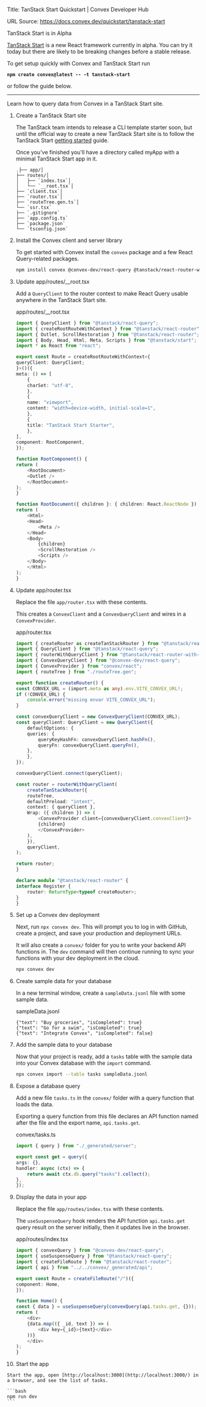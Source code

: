 Title: TanStack Start Quickstart | Convex Developer Hub

URL Source: https://docs.convex.dev/quickstart/tanstack-start

TanStack Start is in Alpha

[TanStack Start](https://tanstack.com/start/latest) is a new React framework currently in alpha. You can try it today but there are likely to be breaking changes before a stable release.

To get setup quickly with Convex and TanStack Start run

**`npm create convex@latest -- -t tanstack-start`**

or follow the guide below.

* * *

Learn how to query data from Convex in a TanStack Start site.

1.  Create a TanStack Start site
    
    The TanStack team intends to release a CLI template starter soon, but until the official way to create a new TanStack Start site is to follow the TanStack Start [getting started](https://tanstack.com/router/latest/docs/framework/react/start/getting-started) guide.
    
    Once you've finished you'll have a directory called myApp with a minimal TanStack Start app in it.
    
    ```
    .├── app/│   
    ├── routes/│   
    │   ├── `index.tsx`│   
    │   └── `__root.tsx`│   
    ├── `client.tsx`│   
    ├── `router.tsx`│   
    ├── `routeTree.gen.ts`│   
    └── `ssr.tsx`
    ├── `.gitignore`
    ├── `app.config.ts`
    ├── `package.json`
    └── `tsconfig.json`
    ```
    
2.  Install the Convex client and server library
    
    To get started with Convex install the `convex` package and a few React Query-related packages.
    
    ```bash
    npm install convex @convex-dev/react-query @tanstack/react-router-with-query @tanstack/react-query
    ```
    
3.  Update app/routes/\_\_root.tsx
    
    Add a `QueryClient` to the router context to make React Query usable anywhere in the TanStack Start site.
    
    app/routes/\_\_root.tsx
    
    ```typescript
    import { QueryClient } from "@tanstack/react-query";
    import { createRootRouteWithContext } from "@tanstack/react-router";
    import { Outlet, ScrollRestoration } from "@tanstack/react-router";
    import { Body, Head, Html, Meta, Scripts } from "@tanstack/start";
    import * as React from "react";

    export const Route = createRootRouteWithContext<{
    queryClient: QueryClient;
    }>()({
    meta: () => [
        {
        charSet: "utf-8",
        },
        {
        name: "viewport",
        content: "width=device-width, initial-scale=1",
        },
        {
        title: "TanStack Start Starter",
        },
    ],
    component: RootComponent,
    });

    function RootComponent() {
    return (
        <RootDocument>
        <Outlet />
        </RootDocument>
    );
    }

    function RootDocument({ children }: { children: React.ReactNode }) {
    return (
        <Html>
        <Head>
            <Meta />
        </Head>
        <Body>
            {children}
            <ScrollRestoration />
            <Scripts />
        </Body>
        </Html>
    );
    }
    ```
    
4.  Update app/router.tsx
    
    Replace the file `app/router.tsx` with these contents.
    
    This creates a `ConvexClient` and a `ConvexQueryClient` and wires in a `ConvexProvider`.
    
    app/router.tsx
    
    ```typescript
    import { createRouter as createTanStackRouter } from "@tanstack/react-router";
    import { QueryClient } from "@tanstack/react-query";
    import { routerWithQueryClient } from "@tanstack/react-router-with-query";
    import { ConvexQueryClient } from "@convex-dev/react-query";
    import { ConvexProvider } from "convex/react";
    import { routeTree } from "./routeTree.gen";

    export function createRouter() {
    const CONVEX_URL = (import.meta as any).env.VITE_CONVEX_URL!;
    if (!CONVEX_URL) {
        console.error("missing envar VITE_CONVEX_URL");
    }

    const convexQueryClient = new ConvexQueryClient(CONVEX_URL);
    const queryClient: QueryClient = new QueryClient({
        defaultOptions: {
        queries: {
            queryKeyHashFn: convexQueryClient.hashFn(),
            queryFn: convexQueryClient.queryFn(),
        },
        },
    });

    convexQueryClient.connect(queryClient);

    const router = routerWithQueryClient(
        createTanStackRouter({
        routeTree,
        defaultPreload: "intent",
        context: { queryClient },
        Wrap: ({ children }) => (
            <ConvexProvider client={convexQueryClient.convexClient}>
            {children}
            </ConvexProvider>
        ),
        }),
        queryClient,
    );

    return router;
    }

    declare module "@tanstack/react-router" {
    interface Register {
        router: ReturnType<typeof createRouter>;
    }
    }
    ```
    
5.  Set up a Convex dev deployment
    
    Next, run `npx convex dev`. This will prompt you to log in with GitHub, create a project, and save your production and deployment URLs.
    
    It will also create a `convex/` folder for you to write your backend API functions in. The `dev` command will then continue running to sync your functions with your dev deployment in the cloud.
    
    ```bash
    npx convex dev
    ```
    
6.  Create sample data for your database
    
    In a new terminal window, create a `sampleData.jsonl` file with some sample data.
    
    sampleData.jsonl
    
    ```jsonl
    {"text": "Buy groceries", "isCompleted": true}
    {"text": "Go for a swim", "isCompleted": true}
    {"text": "Integrate Convex", "isCompleted": false}
    ```
    
7.  Add the sample data to your database
    
    Now that your project is ready, add a `tasks` table with the sample data into your Convex database with the `import` command.
    
    ```bash
    npx convex import --table tasks sampleData.jsonl
    ```
    
8.  Expose a database query
    
    Add a new file `tasks.ts` in the `convex/` folder with a query function that loads the data.
    
    Exporting a query function from this file declares an API function named after the file and the export name, `api.tasks.get`.
    
    convex/tasks.ts
    
    ```typescript
    import { query } from "./_generated/server";

    export const get = query({
    args: {},
    handler: async (ctx) => {
        return await ctx.db.query("tasks").collect();
    },
    });
    ```
    
9.  Display the data in your app
    
    Replace the file `app/routes/index.tsx` with these contents.
    
    The `useSuspenseQuery` hook renders the API function `api.tasks.get` query result on the server initially, then it updates live in the browser.
    
    app/routes/index.tsx
    
    ```typescript
    import { convexQuery } from "@convex-dev/react-query";
    import { useSuspenseQuery } from "@tanstack/react-query";
    import { createFileRoute } from "@tanstack/react-router";
    import { api } from "../../convex/_generated/api";

    export const Route = createFileRoute("/")({
    component: Home,
    });

    function Home() {
    const { data } = useSuspenseQuery(convexQuery(api.tasks.get, {}));
    return (
        <div>
        {data.map(({ _id, text }) => (
            <div key={_id}>{text}</div>
        ))}
        </div>
    );
    }
    ```
    
10.  Start the app
    
    Start the app, open [http://localhost:3000](http://localhost:3000/) in a browser, and see the list of tasks.
    
    ```bash
    npm run dev
    ```
    

